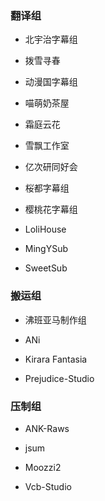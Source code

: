 ### 翻译组

- 北宇治字幕组

- 拨雪寻春

- 动漫国字幕组

- 喵萌奶茶屋

- 霜庭云花

- 雪飘工作室

- 亿次研同好会

- 桜都字幕组

- 樱桃花字幕组

- LoliHouse

- MingYSub

- SweetSub

### 搬运组

- 沸班亚马制作组

- ANi

- Kirara Fantasia

- Prejudice-Studio

### 压制组

- ANK-Raws

- jsum

- Moozzi2

- Vcb-Studio